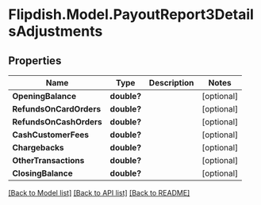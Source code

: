 # Flipdish.Model.PayoutReport3DetailsAdjustments
## Properties

Name | Type | Description | Notes
------------ | ------------- | ------------- | -------------
**OpeningBalance** | **double?** |  | [optional] 
**RefundsOnCardOrders** | **double?** |  | [optional] 
**RefundsOnCashOrders** | **double?** |  | [optional] 
**CashCustomerFees** | **double?** |  | [optional] 
**Chargebacks** | **double?** |  | [optional] 
**OtherTransactions** | **double?** |  | [optional] 
**ClosingBalance** | **double?** |  | [optional] 

[[Back to Model list]](../README.md#documentation-for-models) [[Back to API list]](../README.md#documentation-for-api-endpoints) [[Back to README]](../README.md)

